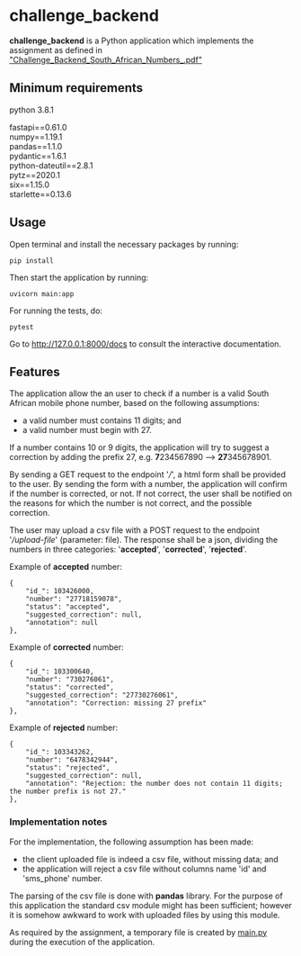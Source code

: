 # challenge_backend
**challenge_backend** is a Python application which implements the assignment as defined in ["Challenge_Backend_South_African_Numbers_.pdf"](docs/Challenge_Backend_South_African_Numbers_.pdf)


## Minimum requirements 
python 3.8.1

fastapi==0.61.0  
numpy==1.19.1  
pandas==1.1.0  
pydantic==1.6.1  
python-dateutil==2.8.1  
pytz==2020.1  
six==1.15.0  
starlette==0.13.6

## Usage
Open terminal and install the necessary packages by running:

```
pip install
```

Then start the application by running:
```
uvicorn main:app
```

For running the tests, do:
```
pytest
```

Go to http://127.0.0.1:8000/docs to consult the interactive documentation.

## Features
The application allow the an user to check if a number is a valid South African mobile phone number, based on the 
following assumptions:
- a valid number must contains 11 digits; and
- a valid number must begin with 27.

If a number contains 10 or 9 digits, the application will try to suggest a correction by adding the prefix 27, e.g. 
**7**234567890 --> **27**345678901. 

By sending a GET request to the endpoint '*/*', a html form shall be provided to the user. By sending the form with a 
number, the application will confirm if the number is corrected, or not. If not correct, the user shall be notified on 
the reasons for which the number is not correct, and the possible correction.

The user may upload a csv file with a POST request to the endpoint '*/upload-file*' (parameter: file). The response shall 
be a json, dividing the numbers in three categories: '**accepted**', '**corrected**', '**rejected**'.

Example of **accepted** number:
```
{
    "id_": 103426000,
    "number": "27718159078",
    "status": "accepted",
    "suggested_correction": null,
    "annotation": null
},
```

Example of **corrected** number:
```
{
    "id_": 103300640,
    "number": "730276061",
    "status": "corrected",
    "suggested_correction": "27730276061",
    "annotation": "Correction: missing 27 prefix"
},
```

Example of **rejected** number:
```
{
    "id_": 103343262,
    "number": "6478342944",
    "status": "rejected",
    "suggested_correction": null,
    "annotation": "Rejection: the number does not contain 11 digits; the number prefix is not 27."
},
```

### Implementation notes ###
For the implementation, the following assumption has been made:
- the client uploaded file is indeed a csv file, without missing data; and
- the application will reject a csv file without columns name 'id' and 'sms_phone' number.

The parsing of the csv file is done with **pandas** library. For the purpose of this application the standard csv module
might has been sufficient; however it is somehow awkward to work with uploaded files by using this module.

As required by the assignment, a temporary file is created by [main.py](main.py) during the execution of the 
application.
